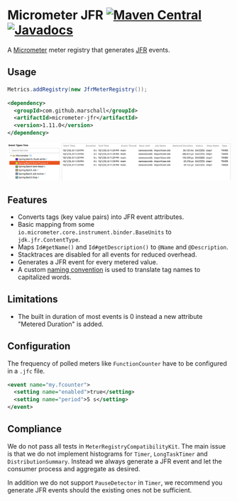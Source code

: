 Micrometer JFR [![Maven Central](https://maven-badges.herokuapp.com/maven-central/com.github.marschall/micrometer-jfr/badge.svg)](https://maven-badges.herokuapp.com/maven-central/com.github.marschall/micrometer-jfr) [![Javadocs](https://www.javadoc.io/badge/com.github.marschall/micrometer-jfr.svg)](https://www.javadoc.io/doc/com.github.marschall/micrometer-jfr)
==============

A [Micrometer](https://micrometer.io/) meter registry that generates [JFR](https://openjdk.java.net/jeps/328) events.

Usage
-----

```java
Metrics.addRegistry(new JfrMeterRegistry());
```

```xml
<dependency>
  <groupId>com.github.marschall</groupId>
  <artifactId>micrometer-jfr</artifactId>
  <version>1.11.0</version>
</dependency>
```

![Image of Spring Batch Micrometer JFR events](https://github.com/marschall/micrometer-jfr/raw/master/src/main/javadoc/screenshot.png)

Features
--------

- Converts tags (key value pairs) into JFR event attributes.
- Basic mapping from some `io.micrometer.core.instrument.binder.BaseUnits` to `jdk.jfr.ContentType`.
- Maps `Id#getName()` and `Id#getDescription()` to `@Name` and `@Description`.
- Stacktraces are disabled for all events for reduced overhead.
- Generates a JFR event for every metered value.
- A custom [naming convention](https://micrometer.io/docs/concepts#_naming_meters) is used to translate tag names to capitalized words.

Limitations
-----------

- The built in duration of most events is 0 instead a new attribute "Metered Duration" is added.


Configuration
-------------

The frequency of polled meters like `FunctionCounter` have to be configured in a `.jfc` file.

```xml
<event name="my.fcounter">
  <setting name="enabled">true</setting>
  <setting name="period">5 s</setting>
</event>
```

Compliance
----------

We do not pass all tests in `MeterRegistryCompatibilityKit`. The main issue is that we do not implement histograms for `Timer`, `LongTaskTimer` and `DistributionSummary`. Instead we always generate a JFR event and let the consumer process and aggregate as desired.

In addition we do not support `PauseDetector` in `Timer`, we recommend you generate JFR events should the existing ones not be sufficient.

